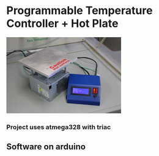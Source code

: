 # Programmable Temperature Controller + Hot Plate 
<img src ="./img4.jpg" width=300/>

### Project uses atmega328 with triac
## Software on arduino     

